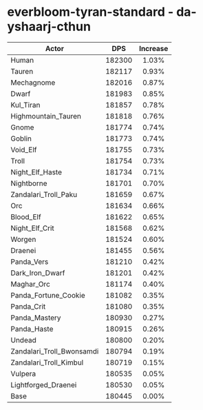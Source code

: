 # everbloom-tyran-standard - da-yshaarj-cthun
| Actor | DPS | Increase |
|---|:---:|:---:|
|Human|182300|1.03%|
|Tauren|182117|0.93%|
|Mechagnome|182016|0.87%|
|Dwarf|181983|0.85%|
|Kul_Tiran|181857|0.78%|
|Highmountain_Tauren|181818|0.76%|
|Gnome|181774|0.74%|
|Goblin|181773|0.74%|
|Void_Elf|181755|0.73%|
|Troll|181754|0.73%|
|Night_Elf_Haste|181734|0.71%|
|Nightborne|181701|0.70%|
|Zandalari_Troll_Paku|181659|0.67%|
|Orc|181634|0.66%|
|Blood_Elf|181622|0.65%|
|Night_Elf_Crit|181568|0.62%|
|Worgen|181524|0.60%|
|Draenei|181455|0.56%|
|Panda_Vers|181210|0.42%|
|Dark_Iron_Dwarf|181201|0.42%|
|Maghar_Orc|181174|0.40%|
|Panda_Fortune_Cookie|181082|0.35%|
|Panda_Crit|181080|0.35%|
|Panda_Mastery|180930|0.27%|
|Panda_Haste|180915|0.26%|
|Undead|180800|0.20%|
|Zandalari_Troll_Bwonsamdi|180794|0.19%|
|Zandalari_Troll_Kimbul|180719|0.15%|
|Vulpera|180535|0.05%|
|Lightforged_Draenei|180530|0.05%|
|Base|180445|0.00%|
